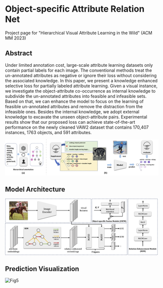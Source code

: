 # Object-specific Attribute Relation Net
Project page for "Hierarchical Visual Attribute Learning in the Wild" (ACM MM 2023)


## Abstract 

Under limited annotation cost, large-scale attribute learning datasets only contain partial labels for each image. The conventional methods treat the un-annotated attributes as negative or ignore their loss without considering the associated knowledge. In this paper, we present a knowledge enhanced selective loss for partially labeled attribute learning. Given a visual instance, we investigate the object-attribute co-occurrence as internal knowledge to subdivide the un-annotated attributes into feasible and infeasible sets. Based on that, we can enhance the model to focus on the learning of feasible un-annotated attributes and remove the distraction from the infeasible ones. Besides the internal knowledge, we adopt external knowledge to excavate the unseen object-attribute pairs. Experimental results show that our proposed loss can achieve state-of-the-art performance on the newly cleaned VAW2 dataset that contains 170,407 instances, 1763 objects, and 591 attributes.

![Fig1](osarn_fig1.png)

## Model Architecture
![Fig3](osarn_fig3.png)

## Prediction Visualization
![Fig5](osarn_fig5.png)


